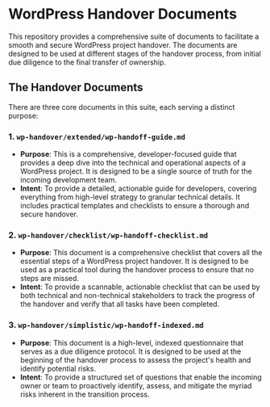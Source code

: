 # WordPress Handover Documents

This repository provides a comprehensive suite of documents to facilitate a smooth and secure WordPress project handover. The documents are designed to be used at different stages of the handover process, from initial due diligence to the final transfer of ownership.

## The Handover Documents

There are three core documents in this suite, each serving a distinct purpose:

### 1. `wp-handover/extended/wp-handoff-guide.md`

- **Purpose**: This is a comprehensive, developer-focused guide that provides a deep dive into the technical and operational aspects of a WordPress project. It is designed to be a single source of truth for the incoming development team.
- **Intent**: To provide a detailed, actionable guide for developers, covering everything from high-level strategy to granular technical details. It includes practical templates and checklists to ensure a thorough and secure handover.

### 2. `wp-handover/checklist/wp-handoff-checklist.md`

- **Purpose**: This document is a comprehensive checklist that covers all the essential steps of a WordPress project handover. It is designed to be used as a practical tool during the handover process to ensure that no steps are missed.
- **Intent**: To provide a scannable, actionable checklist that can be used by both technical and non-technical stakeholders to track the progress of the handover and verify that all tasks have been completed.

### 3. `wp-handover/simplistic/wp-handoff-indexed.md`

- **Purpose**: This document is a high-level, indexed questionnaire that serves as a due diligence protocol. It is designed to be used at the beginning of the handover process to assess the project's health and identify potential risks.
- **Intent**: To provide a structured set of questions that enable the incoming owner or team to proactively identify, assess, and mitigate the myriad risks inherent in the transition process.
